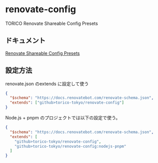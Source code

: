 # renovate-config

TORICO Renovate Shareable Config Presets

## ドキュメント

[Renovate Shareable Config Presets](https://docs.renovatebot.com/config-presets/)

## 設定方法

renovate.json のextends に設定して使う  

```json
{
  "$schema": "https://docs.renovatebot.com/renovate-schema.json",
  "extends": ["github>torico-tokyo/renovate-config"]
}
```


Node.js + pnpm のプロジェクトでは以下の設定で使う。

```json
{
  "$schema": "https://docs.renovatebot.com/renovate-schema.json",
  "extends": [
    "github>torico-tokyo/renovate-config",
    "github>torico-tokyo/renovate-config:nodejs-pnpm"
  ]
}
```
